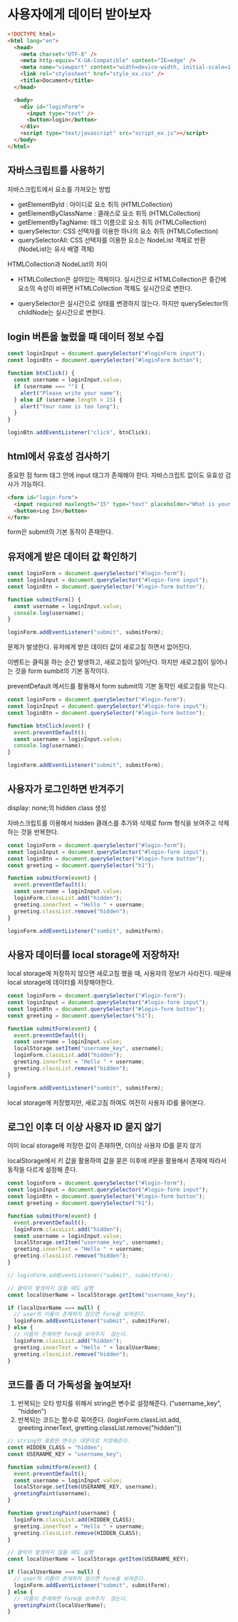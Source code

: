 # 사용자에게 데이터 받아보자

```html
<!DOCTYPE html>
<html lang="en">
  <head>
    <meta charset="UTF-8" />
    <meta http-equiv="X-UA-Compatible" content="IE=edge" />
    <meta name="viewport" content="width=device-width, initial-scale=1.0" />
    <link rel="stylesheet" href="style_ex.css" />
    <title>Document</title>
  </head>

  <body>
    <div id="loginForm">
      <input type="text" />
      <button>login</button>
    </div>
    <script type="text/javascript" src="script_ex.js"></script>
  </body>
</html>
```

## 자바스크립트를 사용하기

자바스크립트에서 요소를 가져오는 방법

- getElementById : 아이디로 요소 취득 (HTMLCollection)
- getElementByClassName : 클래스로 요소 취득 (HTMLCollection)
- getElementByTagName: 태그 이름으로 요소 취득 (HTMLCollection)
- querySelector: CSS 선택자를 이용한 하나의 요소 취득 (HTMLCollection)
- querySelectorAll: CSS 선택자를 이용한 요소는 NodeList 객체로 반환 (NodeList는 유사 배열 객체)

HTMLCollection과 NodeList의 차이

- HTMLCollection은 살아있는 객체이다.
  실시간으로 HTMLCollection은 중간에 요소의 속성이 바뀌면 HTMLCollection 객체도 실시간으로 변한다.

- querySelector은 실시간으로 상태를 변경하지 않는다.
  하지만 querySelector의 childNode는 실시간으로 변한다.

## login 버튼을 눌렀을 때 데이터 정보 수집

```javascript
const loginInput = document.querySelector("#loginForm input");
const loginBtn = document.querySelector("#loginForm button");

function btnClick() {
  const username = loginInput.value;
  if (username === "") {
    alert("Please write your name");
  } else if (username.length > 15) {
    alert("Your name is too long");
  }
}

loginBtn.addEventListener("click", btnClick);
```

## html에서 유효성 검사하기

중요한 점 form 태그 안에 input 태그가 존재해야 한다.
자바스크립트 없이도 유효성 검사가 가능하다.

```html
<form id="login-form">
  <input required maxlength="15" type="text" placeholder="What is your name" />
  <button>Log In</button>
</form>
```

form은 submit의 기본 동작이 존재한다.

## 유저에게 받은 데이터 값 확인하기

```javascript
const loginForm = document.querySelector("#login-form");
const loginInput = document.querySelector("#login-form input");
const loginBtn = document.querySelector("#login-form button");

function submitForm() {
  const username = loginInput.value;
  console.log(username);
}

loginForm.addEventListener("submit", submitForm);
```

문제가 발생한다. 유저에게 받은 데이터 값이 새로고침 하면서 없어진다.

이벤트는 클릭을 하는 순간 발생하고, 새로고침이 일어난다. 하지만 새로고침이 일어나는 것을 form sumbit의 기본 동작이다.

preventDefault 메서드를 활용해서 form submit의 기본 동작인 새로고침을 막는다.

```javascript
const loginForm = document.querySelector("#login-form");
const loginInput = document.querySelector("#login-form input");
const loginBtn = document.querySelector("#login-form button");

function btnClick(event) {
  event.preventDefault();
  const username = loginInput.value;
  console.log(username);
}

loginForm.addEventListener("submit", submitForm);
```

## 사용자가 로그인하면 반겨주기

display: none;의 hidden class 생성

자바스크립트를 이용해서 hidden 클래스를 추가와 삭제로 form 형식을 보여주고 삭제하는 것을 반복한다.

```javascript
const loginForm = document.querySelector("#login-form");
const loginInput = document.querySelector("#login-form input");
const loginBtn = document.querySelector("#login-form button");
const greeting = document.querySelector("h1");

function submitForm(event) {
  event.preventDefault();
  const username = loginInput.value;
  loginForm.classList.add("hidden");
  greeting.innerText = "Hello " + username;
  greeting.classList.remove("hidden");
}

loginForm.addEventListener("sumbit", submitForm);
```

## 사용자 데이터를 local storage에 저장하자!

local storage에 저장하지 않으면 새로고침 했을 때,
사용자의 정보가 사라진다.
때문에 local storage에 데이터를 저장해야한다.

```javascript
const loginForm = document.querySelector("#login-form");
const loginInput = document.querySelector("#login-form input");
const loginBtn = document.querySelector("#login-form button");
const greeting = document.querySelector("h1");

function submitForm(event) {
  event.preventDefault();
  const username = loginInput.value;
  localStorage.setItem("username_key", username);
  loginForm.classList.add("hidden");
  greeting.innerText = "Hello " + username;
  greeting.classList.remove("hidden");
}

loginForm.addEventListener("sumbit", submitForm);
```

local storage에 저장했지만, 새로고침 하여도 여전히 사용자 ID를 물어본다.

## 로그인 이후 더 이상 사용자 ID 묻지 않기

이미 local storage에 저장한 값이 존재하면, 더이상 사용자 ID를 묻지 않기

localStorage에서 키 값을 활용하여 값을 묻은 이후에
if문을 활용해서 존재에 따라서 동작을 다르게 설정해 준다.

```javascript
const loginForm = document.querySelector("#login-form");
const loginInput = document.querySelector("#login-form input");
const loginBtn = document.querySelector("#login-form button");
const greeting = document.querySelector("h1");

function submitForm(event) {
  event.preventDefault();
  loginForm.classList.add("hidden");
  const username = loginInput.value;
  localStorage.setItem("username_key", username);
  greeting.innerText = "Hello " + username;
  greeting.classList.remove("hidden");
}

// loginForm.addEventListener("submit", submitForm);

// 클릭이 발생하지 않을 때도 실행
const localUserName = localStorage.getItem("username_key");

if (localUserName === null) {
  // user의 이름이 존재하지 않으면 form을 보여준다.
  loginForm.addEventListener("submit", submitForm);
} else {
  // 이름이 존재하면 form을 보여주지  않는다.
  loginForm.classList.add("hidden");
  greeting.innerText = "Hello " + localUserName;
  greeting.classList.remove("hidden");
}
```

## 코드를 좀 더 가독성을 높여보자!

1. 반복되는 오타 방지를 위해서 string은 변수로 설정해준다. ("username_key", "hidden")
2. 반복되는 코드는 함수로 묶어준다.
   (loginForm.classList.add, greeting.innerText, gretting.classList.remove("hidden"))

```javascript
// string만 포함된 변수는 대문자로 지정해준다.
const HIDDEN_CLASS = "hidden";
const USERANME_KEY = "username_key";

function submitForm(event) {
  event.preventDefault();
  const username = loginInput.value;
  localStorage.setItem(USERANME_KEY, username);
  greetingPaint(username);
}

function greetingPaint(username) {
  loginForm.classList.add(HIDDEN_CLASS);
  greeting.innerText = "Hello " + username;
  greeting.classList.remove(HIDDEN_CLASS);
}

// 클릭이 발생하지 않을 때도 실행
const localUserName = localStorage.getItem(USERANME_KEY);

if (localUserName === null) {
  // user의 이름이 존재하지 않으면 form을 보여준다.
  loginForm.addEventListener("submit", submitForm);
} else {
  // 이름이 존재하면 form을 보여주지  않는다.
  greetingPaint(localUserName);
}
```
